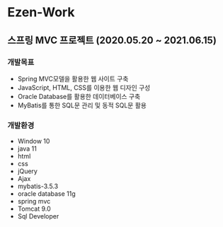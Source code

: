 # Ezen-Work
## 스프링 MVC 프로젝트 (2020.05.20 ~ 2021.06.15)
### 개발목표
- Spring MVC모델을 활용한 웹 사이트 구축
- JavaScript, HTML, CSS를 이용한 웹 디자인 구성
- Oracle Database를 활용한 데이터베이스 구축
- MyBatis를 통한 SQL문 관리 및 동적 SQL문 활용
### 개발환경
- Window 10
- java 11
- html
- css
- jQuery
- Ajax
- mybatis-3.5.3
- oracle database 11g
- spring mvc
- Tomcat 9.0
- Sql Developer
### 

